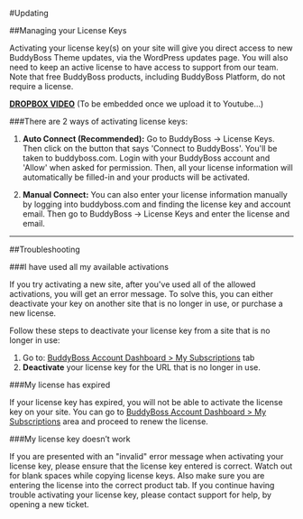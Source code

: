 #Updating

##Managing your License Keys

Activating your license key(s) on your site will give you direct access to new BuddyBoss Theme updates, via the WordPress updates page. You will also need to keep an active license to have access to support from our team. Note that free BuddyBoss products, including BuddyBoss Platform, do not require a license.

[**DROPBOX VIDEO**](https://www.dropbox.com/s/b7mj5awkm55i8aq/buddyboss-theme-updating.mp4?raw=1)
(To be embedded once we upload it to Youtube...)

###There are 2 ways of activating license keys:

1. **Auto Connect (Recommended):** Go to BuddyBoss -> License Keys. Then click on the button that says 'Connect to BuddyBoss'. You'll be taken to buddyboss.com. Login with your BuddyBoss account and 'Allow' when asked for permission. Then, all your license information will automatically be filled-in and your products will be activated.

2. **Manual Connect:** You can also enter your license information manually by logging into buddyboss.com and finding the license key and account email. Then go to BuddyBoss -> License Keys and enter the license and email.

---

##Troubleshooting

###I have used all my available activations

If you try activating a new site, after you've used all of the allowed activations, you will get an error message. To solve this, you can either deactivate your key on another site that is no longer in use, or purchase a new license.

Follow these steps to deactivate your license key from a site that is no longer in use:

1. Go to: [BuddyBoss Account Dashboard > My Subscriptions](https://www.buddyboss.com/my-account/?part=mysubscriptions) tab
2. **Deactivate** your license key for the URL that is no longer in use.

###My license has expired

If your license key has expired, you will not be able to activate the license key on your site. You can go to [BuddyBoss Account Dashboard > My Subscriptions](https://www.buddyboss.com/my-account/?part=mysubscriptions) area and proceed to renew the license.

###My license key doesn’t work

If you are presented with an "invalid" error message when activating your license key, please ensure that the license key entered is correct. Watch out for blank spaces while copying license keys. Also make sure you are entering the license into the correct product tab. If you continue having trouble activating your license key, please contact support for help, by opening a new ticket.